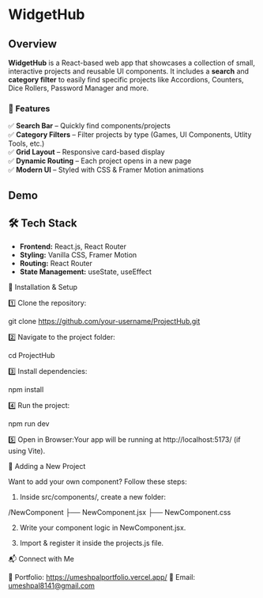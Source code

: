 # WidgetHub

<!-- ![Project Preview](./src/assets/) -->

## Overview

**WidgetHub** is a React-based web app that showcases a collection of small, interactive projects and reusable UI components. It includes a **search** and **category filter** to easily find specific projects like Accordions, Counters, Dice Rollers, Password Manager and more.

### 🎨 Features

✅ **Search Bar** – Quickly find components/projects  
✅ **Category Filters** – Filter projects by type (Games, UI Components, Utlity Tools, etc.)  
✅ **Grid Layout** – Responsive card-based display  
✅ **Dynamic Routing** – Each project opens in a new page  
✅ **Modern UI** – Styled with CSS & Framer Motion animations

## **Demo**

<!-- 🔗 [Live Preview](https://your-project-demo-link.com)   -->

## 🛠️ **Tech Stack**

- **Frontend:** React.js, React Router
- **Styling:** Vanilla CSS, Framer Motion
- **Routing:** React Router
- **State Management:** useState, useEffect

🚀 Installation & Setup

1️⃣ Clone the repository:

git clone https://github.com/your-username/ProjectHub.git

2️⃣ Navigate to the project folder:

cd ProjectHub

3️⃣ Install dependencies:

npm install

4️⃣ Run the project:

npm run dev

5️⃣ Open in Browser:Your app will be running at http://localhost:5173/ (if using Vite).

📂 Adding a New Project

Want to add your own component? Follow these steps:

1. Inside src/components/, create a new folder:

/NewComponent
├── NewComponent.jsx
├── NewComponent.css

2. Write your component logic in NewComponent.jsx.

3. Import & register it inside the projects.js file.

📬 Connect with Me

💼 Portfolio: https://umeshpalportfolio.vercel.app/
📧 Email: umeshpal8141@gmail.com
